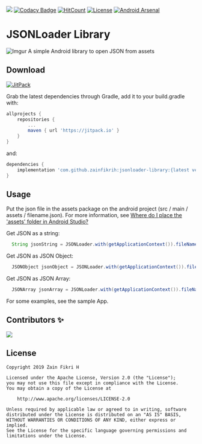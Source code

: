 [![](https://jitpack.io/v/zainfikrih/jsonloader-library.svg)](https://jitpack.io/#zainfikrih/jsonloader-library)
[![Codacy Badge](https://api.codacy.com/project/badge/Grade/ab5f6e4c77a0474280b46883ce17092b)](https://www.codacy.com/manual/zainfikrih/jsonloader-library?utm_source=github.com&amp;utm_medium=referral&amp;utm_content=zainfikrih/jsonloader-library&amp;utm_campaign=Badge_Grade)
[![HitCount](http://hits.dwyl.io/zainfikrih/jsonloader-library.svg)](http://hits.dwyl.io/zainfikrih/jsonloader-library)
[![License](https://img.shields.io/badge/License-Apache%202.0-blue.svg)](https://opensource.org/licenses/Apache-2.0)
[![Android Arsenal](https://img.shields.io/badge/Android%20Arsenal-JSONLoader%20Library-orange.svg?style=flat)](https://android-arsenal.com/details/1/7916)

# JSONLoader Library
![Imgur](https://i.imgur.com/xczU7nd.png)
A simple Android library to open JSON from assets

## Download
[![JitPack](https://img.shields.io/jitpack/v/github/zainfikrih/jsonloader-library?label=Download&logoColor=yellowgreen)](https://jitpack.io/#zainfikrih/jsonloader-library)

Grab the latest dependencies through Gradle, add it to your build.gradle with:
```gradle
allprojects {
	repositories {
		...
		maven { url 'https://jitpack.io' }
	}
}
```
and:

```gradle
dependencies {
    implementation 'com.github.zainfikrih:jsonloader-library:{latest version}'
}
```

## Usage
Put the json file in the assets package on the android project (src / main / assets / filename.json).
For more information, see [Where do I place the 'assets' folder in Android Studio?](https://stackoverflow.com/questions/18302603/where-do-i-place-the-assets-folder-in-android-studio)

Get JSON as a string:
```java
  String jsonString = JSONLoader.with(getApplicationContext()).fileName("filename.json").get();
```

Get JSON as JSON Object:
```java
  JSONObject jsonObject = JSONLoader.with(getApplicationContext()).fileName("filename.json").getAsJSONObject();
```

Get JSON as JSON Array:
```java
  JSONArray jsonArray = JSONLoader.with(getApplicationContext()).fileName("filename.json").getAsJSONArray();
```

For some examples, see the sample App.

## Contributors ✨
<a href="https://github.com/zainfikrih/jsonloader-library/graphs/contributors">
  <img src="https://contributors-img.firebaseapp.com/image?repo=zainfikrih/jsonloader-library" />
</a>

## License
```license
Copyright 2019 Zain Fikri H

Licensed under the Apache License, Version 2.0 (the "License");
you may not use this file except in compliance with the License.
You may obtain a copy of the License at

    http://www.apache.org/licenses/LICENSE-2.0
     
Unless required by applicable law or agreed to in writing, software
distributed under the License is distributed on an "AS IS" BASIS,
WITHOUT WARRANTIES OR CONDITIONS OF ANY KIND, either express or implied.
See the License for the specific language governing permissions and
limitations under the License.
```
